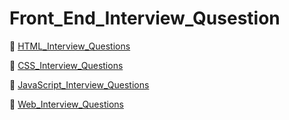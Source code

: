 # Front_End_Interview_Qusestion


:herb: [HTML_Interview_Questions](HTML_Interview_Questions.md)

:cherry_blossom: [CSS_Interview_Questions](CSS_Interview_Questions.md)

:rose: [JavaScript_Interview_Questions](JavaScript_Interview_Questions.md)

:hibiscus: [Web_Interview_Questions](Web_Interview_Questions.md)
